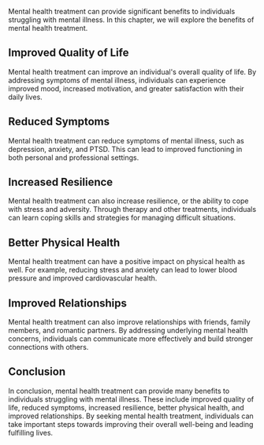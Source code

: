 
Mental health treatment can provide significant benefits to individuals struggling with mental illness. In this chapter, we will explore the benefits of mental health treatment.

Improved Quality of Life
------------------------

Mental health treatment can improve an individual's overall quality of life. By addressing symptoms of mental illness, individuals can experience improved mood, increased motivation, and greater satisfaction with their daily lives.

Reduced Symptoms
----------------

Mental health treatment can reduce symptoms of mental illness, such as depression, anxiety, and PTSD. This can lead to improved functioning in both personal and professional settings.

Increased Resilience
--------------------

Mental health treatment can also increase resilience, or the ability to cope with stress and adversity. Through therapy and other treatments, individuals can learn coping skills and strategies for managing difficult situations.

Better Physical Health
----------------------

Mental health treatment can have a positive impact on physical health as well. For example, reducing stress and anxiety can lead to lower blood pressure and improved cardiovascular health.

Improved Relationships
----------------------

Mental health treatment can also improve relationships with friends, family members, and romantic partners. By addressing underlying mental health concerns, individuals can communicate more effectively and build stronger connections with others.

Conclusion
----------

In conclusion, mental health treatment can provide many benefits to individuals struggling with mental illness. These include improved quality of life, reduced symptoms, increased resilience, better physical health, and improved relationships. By seeking mental health treatment, individuals can take important steps towards improving their overall well-being and leading fulfilling lives.
